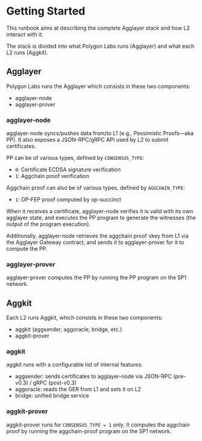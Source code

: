 # Getting Started

This runbook aims at describing the complete Agglayer stack and how L2 interact with it.

The stack is divided into what Polygon Labs runs (Agglayer) and what each L2 runs (Aggkit).

## Agglayer

Polygon Labs runs the Agglayer which consists in these two components:
- agglayer-node
- agglayer-prover

### agglayer-node

agglayer-node syncs/pushes data from/to L1 (e.g., Pessimistic Proofs—aka PP). It also exposes a JSON-RPC/gRPC API used by L2 to submit certificates.

PP can be of various types, defined by `CONSENSUS_TYPE`:
- `0`: Certificate ECDSA signature verification
- `1`: Aggchain proof verification

Aggchain proof can also be of various types, defined by `AGGCHAIN_TYPE`:
- `1`: OP-FEP proof computed by op-succinct

When it receives a certificate, agglayer-node verifies it is valid with its own agglayer state, and executes the PP program to generate the witnesses (the output of the program execution).

Additionally, agglayer-node retrieves the aggchain proof vkey from L1 via the Agglayer Gateway contract, and sends it to agglayer-prover for it to compute the PP.

### agglayer-prover

agglayer-prover computes the PP by running the PP program on the SP1 network.

## Aggkit

Each L2 runs Aggkit, which consists in these two components:
- aggkit (aggsender, aggoracle, bridge, etc.)
- aggkit-prover

### aggkit

aggkit runs with a configurable list of internal features:
- aggsender: sends certificates to agglayer-node via JSON-RPC (pre-v0.3) / gRPC (post-v0.3)
- aggoracle: reads the GER from L1 and sets it on L2
- bridge: unified bridge service

### aggkit-prover

aggkit-prover runs for `CONSENSUS_TYPE = 1` only. It computes the aggchain proof by running the aggchain-proof program on the SP1 network.
